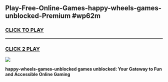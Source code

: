 
## Play-Free-Online-Games-happy-wheels-games-unblocked-Premium #wp62m
<h3>
<a href="https://premium.freeplayer.one?title=happy-wheels-games-unblocked&ref=8M">CLICK TO PLAY</a></h3>
<hr>

<h3>
<a href="https://premium.freeplayer.one?title=happy-wheels-games-unblocked&ref=8M">CLICK 2 PLAY</a>
  
</h3>

<a href="https://premium.freeplayer.one?title=happy-wheels-games-unblocked&ref=8M"><img src="https://clearcache.store/games.png"></a>


**happy-wheels-games-unblocked games unblocked: Your Gateway to Fun and Accessible Online Gaming**
